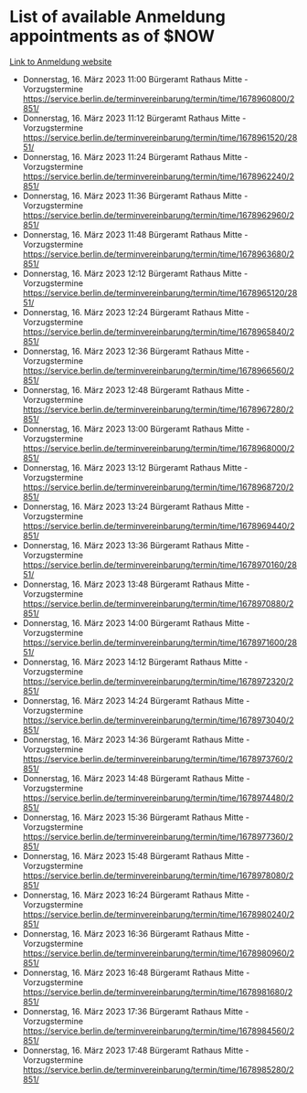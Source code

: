 # List of available Anmeldung appointments as of $NOW
[Link to Anmeldung website](https://service.berlin.de/terminvereinbarung/termin/tag.php?termin=1&anliegen[]=120686&dienstleisterlist=122210,122217,327316,122219,327312,122227,327314,122231,327346,122243,327348,122254,122252,329742,122260,329745,122262,329748,122271,327278,122273,327274,122277,327276,330436,122280,327294,122282,327290,122284,327292,122291,327270,122285,327266,122286,327264,122296,327268,150230,329760,122297,327286,122294,327284,122312,329763,122314,329775,122304,327330,122311,327334,122309,327332,317869,122281,327352,122279,329772,122283,122276,327324,122274,327326,122267,329766,122246,327318,122251,327320,122257,327322,122208,327298,122226,327300&herkunft=http%3A%2F%2Fservice.berlin.de%2Fdienstleistung%2F120686%2F)
- Donnerstag, 16. März 2023 11:00 Bürgeramt Rathaus Mitte - Vorzugstermine https://service.berlin.de/terminvereinbarung/termin/time/1678960800/2851/
- Donnerstag, 16. März 2023 11:12 Bürgeramt Rathaus Mitte - Vorzugstermine https://service.berlin.de/terminvereinbarung/termin/time/1678961520/2851/
- Donnerstag, 16. März 2023 11:24 Bürgeramt Rathaus Mitte - Vorzugstermine https://service.berlin.de/terminvereinbarung/termin/time/1678962240/2851/
- Donnerstag, 16. März 2023 11:36 Bürgeramt Rathaus Mitte - Vorzugstermine https://service.berlin.de/terminvereinbarung/termin/time/1678962960/2851/
- Donnerstag, 16. März 2023 11:48 Bürgeramt Rathaus Mitte - Vorzugstermine https://service.berlin.de/terminvereinbarung/termin/time/1678963680/2851/
- Donnerstag, 16. März 2023 12:12 Bürgeramt Rathaus Mitte - Vorzugstermine https://service.berlin.de/terminvereinbarung/termin/time/1678965120/2851/
- Donnerstag, 16. März 2023 12:24 Bürgeramt Rathaus Mitte - Vorzugstermine https://service.berlin.de/terminvereinbarung/termin/time/1678965840/2851/
- Donnerstag, 16. März 2023 12:36 Bürgeramt Rathaus Mitte - Vorzugstermine https://service.berlin.de/terminvereinbarung/termin/time/1678966560/2851/
- Donnerstag, 16. März 2023 12:48 Bürgeramt Rathaus Mitte - Vorzugstermine https://service.berlin.de/terminvereinbarung/termin/time/1678967280/2851/
- Donnerstag, 16. März 2023 13:00 Bürgeramt Rathaus Mitte - Vorzugstermine https://service.berlin.de/terminvereinbarung/termin/time/1678968000/2851/
- Donnerstag, 16. März 2023 13:12 Bürgeramt Rathaus Mitte - Vorzugstermine https://service.berlin.de/terminvereinbarung/termin/time/1678968720/2851/
- Donnerstag, 16. März 2023 13:24 Bürgeramt Rathaus Mitte - Vorzugstermine https://service.berlin.de/terminvereinbarung/termin/time/1678969440/2851/
- Donnerstag, 16. März 2023 13:36 Bürgeramt Rathaus Mitte - Vorzugstermine https://service.berlin.de/terminvereinbarung/termin/time/1678970160/2851/
- Donnerstag, 16. März 2023 13:48 Bürgeramt Rathaus Mitte - Vorzugstermine https://service.berlin.de/terminvereinbarung/termin/time/1678970880/2851/
- Donnerstag, 16. März 2023 14:00 Bürgeramt Rathaus Mitte - Vorzugstermine https://service.berlin.de/terminvereinbarung/termin/time/1678971600/2851/
- Donnerstag, 16. März 2023 14:12 Bürgeramt Rathaus Mitte - Vorzugstermine https://service.berlin.de/terminvereinbarung/termin/time/1678972320/2851/
- Donnerstag, 16. März 2023 14:24 Bürgeramt Rathaus Mitte - Vorzugstermine https://service.berlin.de/terminvereinbarung/termin/time/1678973040/2851/
- Donnerstag, 16. März 2023 14:36 Bürgeramt Rathaus Mitte - Vorzugstermine https://service.berlin.de/terminvereinbarung/termin/time/1678973760/2851/
- Donnerstag, 16. März 2023 14:48 Bürgeramt Rathaus Mitte - Vorzugstermine https://service.berlin.de/terminvereinbarung/termin/time/1678974480/2851/
- Donnerstag, 16. März 2023 15:36 Bürgeramt Rathaus Mitte - Vorzugstermine https://service.berlin.de/terminvereinbarung/termin/time/1678977360/2851/
- Donnerstag, 16. März 2023 15:48 Bürgeramt Rathaus Mitte - Vorzugstermine https://service.berlin.de/terminvereinbarung/termin/time/1678978080/2851/
- Donnerstag, 16. März 2023 16:24 Bürgeramt Rathaus Mitte - Vorzugstermine https://service.berlin.de/terminvereinbarung/termin/time/1678980240/2851/
- Donnerstag, 16. März 2023 16:36 Bürgeramt Rathaus Mitte - Vorzugstermine https://service.berlin.de/terminvereinbarung/termin/time/1678980960/2851/
- Donnerstag, 16. März 2023 16:48 Bürgeramt Rathaus Mitte - Vorzugstermine https://service.berlin.de/terminvereinbarung/termin/time/1678981680/2851/
- Donnerstag, 16. März 2023 17:36 Bürgeramt Rathaus Mitte - Vorzugstermine https://service.berlin.de/terminvereinbarung/termin/time/1678984560/2851/
- Donnerstag, 16. März 2023 17:48 Bürgeramt Rathaus Mitte - Vorzugstermine https://service.berlin.de/terminvereinbarung/termin/time/1678985280/2851/
